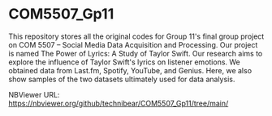 # COM5507_Gp11
This repository stores all the original codes for Group 11's final group project on COM 5507 – Social Media Data Acquisition and Processing.
Our project is named The Power of Lyrics: A Study of Taylor Swift.
Our research aims to explore the influence of Taylor Swift's lyrics on listener emotions.
We obtained data from Last.fm, Spotify, YouTube, and Genius.
Here, we also show samples of the two datasets ultimately used for data analysis.

NBViewer URL: https://nbviewer.org/github/technibear/COM5507_Gp11/tree/main/
